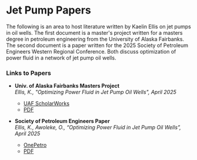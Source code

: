 # Jet Pump Papers
The following is an area to host literature written by Kaelin Ellis on jet pumps in oil wells. The first document is a master's project written for a masters degree in petroleum engineering from the University of Alaska Fairbanks. The second document is a paper written for the 2025 Society of Petroleum Engineers Western Regional Conference. Both discuss optimization of power fluid in a network of jet pump oil wells.

### Links to Papers

- **Univ. of Alaska Fairbanks Masters Project**  
  *Ellis, K., "Optimizing Power Fluid in Jet Pump Oil Wells", April 2025*  
  - [UAF ScholarWorks](https://scholarworks.alaska.edu/)  
  - [PDF](ellis_spe_paper.pdf)

 - **Society of Petroleum Engineers Paper**  
  *Ellis, K., Awoleke, O., “Optimizing Power Fluid in Jet Pump Oil Wells”, April 2025*
   - [OnePetro](https://doi.org/10.2118/224132-MS)
   - [PDF](ellis_masters_project.pdf)
